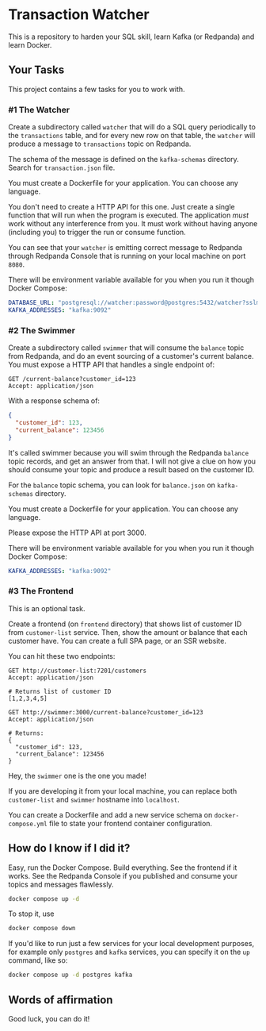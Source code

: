# Transaction Watcher

This is a repository to harden your SQL skill, learn Kafka (or Redpanda) and learn Docker.

## Your Tasks

This project contains a few tasks for you to work with.

### #1 The Watcher

Create a subdirectory called `watcher` that will do a SQL query periodically to the `transactions` table, 
and for every new row on that table, the `watcher` will produce a message to `transactions` topic on Redpanda.

The schema of the message is defined on the `kafka-schemas` directory. Search for `transaction.json` file.

You must create a Dockerfile for your application. You can choose any language.

You don't need to create a HTTP API for this one. Just create a single function that will run when the 
program is executed. The application *must* work without any interference from you. It must work without
having anyone (including you) to trigger the run or consume function.

You can see that your `watcher` is emitting correct message to Redpanda through Redpanda Console that is
running on your local machine on port `8080`.

There will be environment variable available for you when you run it though Docker Compose:

```yaml
DATABASE_URL: "postgresql://watcher:password@postgres:5432/watcher?sslmode=disable"
KAFKA_ADDRESSES: "kafka:9092"
```

### #2 The Swimmer

Create a subdirectory called `swimmer` that will consume the `balance` topic from Redpanda, and do an event sourcing
of a customer's current balance. You must expose a HTTP API that handles a single endpoint of:

```http request
GET /current-balance?customer_id=123
Accept: application/json
```

With a response schema of:
```json
{
  "customer_id": 123,
  "current_balance": 123456
}
```

It's called swimmer because you will swim through the Redpanda `balance` topic records, and get an answer from that.
I will not give a clue on how you should consume your topic and produce a result based on the customer ID.

For the `balance` topic schema, you can look for `balance.json` on `kafka-schemas` directory.

You must create a Dockerfile for your application. You can choose any language.

Please expose the HTTP API at port 3000.

There will be environment variable available for you when you run it though Docker Compose:

```yaml
KAFKA_ADDRESSES: "kafka:9092"
```

### #3 The Frontend

This is an optional task.

Create a frontend (on `frontend` directory) that shows list of customer ID from `customer-list` service. 
Then, show the amount or balance that each customer have. You can create a full SPA page, or an SSR website.

You can hit these two endpoints:

```http request
GET http://customer-list:7201/customers
Accept: application/json

# Returns list of customer ID
[1,2,3,4,5]
```

```http request
GET http://swimmer:3000/current-balance?customer_id=123
Accept: application/json

# Returns:
{
  "customer_id": 123,
  "current_balance": 123456
}
```

Hey, the `swimmer` one is the one you made!

If you are developing it from your local machine, you can replace both `customer-list` and `swimmer` hostname
into `localhost`.

You can create a Dockerfile and add a new service schema on `docker-compose.yml` file to state your frontend container
configuration.

## How do I know if I did it?

Easy, run the Docker Compose. Build everything. See the frontend if it works. See the Redpanda Console if you
published and consume your topics and messages flawlessly.

```bash
docker compose up -d
```

To stop it, use

```bash
docker compose down
```

If you'd like to run just a few services for your local development purposes, for example only `postgres` and `kafka`
services, you can specify it on the `up` command, like so:

```bash
docker compose up -d postgres kafka
```

## Words of affirmation

Good luck, you can do it!